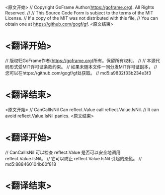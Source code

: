 
<原文开始>
// Copyright GoFrame Author(https://goframe.org). All Rights Reserved.
//
// This Source Code Form is subject to the terms of the MIT License.
// If a copy of the MIT was not distributed with this file,
// You can obtain one at https://github.com/gogf/gf.
<原文结束>

# <翻译开始>
// 版权归GoFrame作者(https://goframe.org)所有。保留所有权利。
//
// 本源代码形式受MIT许可证条款约束。
// 如果未随本文件一同分发MIT许可证副本，
// 您可以在https://github.com/gogf/gf处获取。
// md5:a9832f33b234e3f3
# <翻译结束>


<原文开始>
// CanCallIsNil Can reflect.Value call reflect.Value.IsNil.
// It can avoid reflect.Value.IsNil panics.
<原文结束>

# <翻译开始>
// CanCallIsNil 可以检查 reflect.Value 是否可以安全地调用 reflect.Value.IsNil。
// 它可以防止 reflect.Value.IsNil 引起的恐慌。
// md5:888460104b60f818
# <翻译结束>

